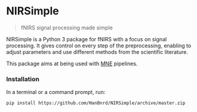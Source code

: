 # NIRSimple

> fNIRS signal processing made simple

NIRSimple is a Python 3 package for fNIRS with a focus on signal processing. It gives control on every step of the preprocessing, enabling to adjust parameters and use different methods from the scientific literature.

This package aims at being used with [MNE](https://mne.tools/stable/index.html) pipelines.

### Installation

In a terminal or a command prompt, run:

```
pip install https://github.com/HanBnrd/NIRSimple/archive/master.zip
```
